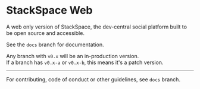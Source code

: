 # StackSpace Web

A web only version of StackSpace, the dev-central social platform built to be open source and accessible.

See the `docs` branch for documentation.

Any branch with `v0.x` will be an in-production version.\
If a branch has `v0.x-a` or `v0.x-b`, this means it's a patch version.

- - -

For contributing, code of conduct or other guidelines, see `docs` branch.
